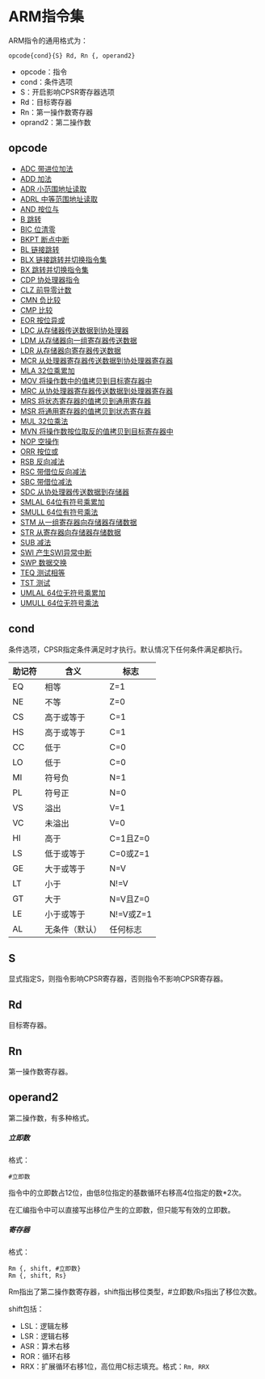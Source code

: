 # ARM指令集

ARM指令的通用格式为：

```
opcode{cond}{S} Rd, Rn {, operand2}
```

- opcode：指令
- cond：条件选项
- S：开启影响CPSR寄存器选项
- Rd：目标寄存器
- Rn：第一操作数寄存器
- oprand2：第二操作数

## opcode

- [ADC 带进位加法](ADC.md)
- [ADD 加法](ADD.md)
- [ADR 小范围地址读取](ADR.md)
- [ADRL 中等范围地址读取](ADRL.md)
- [AND 按位与](AND.md)
- [B 跳转](B.md)
- [BIC 位清零](BIC.md)
- [BKPT 断点中断](BKPT.md)
- [BL 链接跳转](BL.md)
- [BLX 链接跳转并切换指令集](BLX.md)
- [BX 跳转并切换指令集](BX.md)
- [CDP 协处理器指令](CDP.md)
- [CLZ 前导零计数](CLZ.md)
- [CMN 负比较](CMN.md)
- [CMP 比较](CMP.md)
- [EOR 按位异或](EOR.md)
- [LDC 从存储器传送数据到协处理器](LDC.md)
- [LDM 从存储器向一组寄存器传送数据](LDM.md)
- [LDR 从存储器向寄存器传送数据](LDR.md)
- [MCR 从处理器寄存器传送数据到协处理器寄存器](MCR.md)
- [MLA 32位乘累加](MLA.md)
- [MOV 将操作数中的值拷贝到目标寄存器中](MOV.md)
- [MRC 从协处理器寄存器传送数据到处理器寄存器](MRC.md)
- [MRS 将状态寄存器的值拷贝到通用寄存器](MRS.md)
- [MSR 将通用寄存器的值拷贝到状态寄存器](MSR.md)
- [MUL 32位乘法](MUL.md)
- [MVN 将操作数按位取反的值拷贝到目标寄存器中](MVN.md)
- [NOP 空操作](NOP.md)
- [ORR 按位或](ORR.md)
- [RSB 反向减法](RSB.md)
- [RSC 带借位反向减法](RSC.md)
- [SBC 带借位减法](SBC.md)
- [SDC 从协处理器传送数据到存储器](SDC.md)
- [SMLAL 64位有符号乘累加](SMLAL.md)
- [SMULL 64位有符号乘法](SMULL.md)
- [STM 从一组寄存器向存储器存储数据](STM.md)
- [STR 从寄存器向存储器存储数据](STR.md)
- [SUB 	减法](SUB.md)
- [SWI 	产生SWI异常中断](SWI.md)
- [SWP 	数据交换](SWP.md)
- [TEQ 	测试相等](TEQ.md)
- [TST 	测试](TST.md)
- [UMLAL 64位无符号乘累加](UMLAL.md)
- [UMULL 64位无符号乘法](UMULL.md)

## cond

条件选项，CPSR指定条件满足时才执行。默认情况下任何条件满足都执行。

| 助记符 | 含义 | 标志 |
|---|---|---|
| EQ | 相等 | Z=1 |
| NE | 不等 | Z=0 |
| CS | 高于或等于 | C=1 |
| HS | 高于或等于 | C=1 |
| CC | 低于 | C=0 |
| LO | 低于 | C=0 |
| MI | 符号负 | N=1 |
| PL | 符号正 | N=0 |
| VS | 溢出 | V=1 |
| VC | 未溢出 | V=0 |
| HI | 高于 | C=1且Z=0 |
| LS | 低于或等于 | C=0或Z=1 |
| GE | 大于或等于 | N=V |
| LT | 小于 | N!=V |
| GT | 大于 | N=V且Z=0 |
| LE | 小于或等于 | N!=V或Z=1 |
| AL | 无条件（默认） | 任何标志 |

## S

显式指定S，则指令影响CPSR寄存器，否则指令不影响CPSR寄存器。

## Rd

目标寄存器。

## Rn

第一操作数寄存器。

## operand2

第二操作数，有多种格式。

##### 立即数

格式：

```
#立即数
```

指令中的立即数占12位，由低8位指定的基数循环右移高4位指定的数*2次。

在汇编指令中可以直接写出移位产生的立即数，但只能写有效的立即数。

##### 寄存器

格式：

```
Rm {, shift, #立即数}
Rm {, shift, Rs}
```

Rm指出了第二操作数寄存器，shift指出移位类型，#立即数/Rs指出了移位次数。

shift包括：
- LSL：逻辑左移
- LSR：逻辑右移
- ASR：算术右移
- ROR：循环右移
- RRX：扩展循环右移1位，高位用C标志填充。格式：`Rm, RRX`
